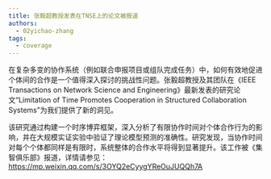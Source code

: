 ```yaml
---
title: 张毅超教授发表在TNSE上的论文被报道
authors:
  - 02yichao-zhang
tags:
  - coverage
---
```


在复杂多变的协作系统（例如联合申报项目或组队完成任务）中，如何有效地促进个体间的合作是一个值得深入探讨的挑战性问题。张毅超教授及其团队在《IEEE Transactions on Network Science and Engineering》最新发表的研究论文“Limitation of Time Promotes Cooperation in Structured Collaboration Systems”为我们提供了新的洞见。

该研究通过构建一个时序博弈框架，深入分析了有限协作时间对个体合作行为的影响，并在大规模实证实验中验证了理论模型预测的准确性。研究发现，当协作时间对每个个体都同样是有限时，系统整体的合作水平将得到显著提升。该工作被《集智俱乐部》报道，详情请参见：<a href="https://mp.weixin.qq.com/s/3OYQ2eCyygYReOuJUQQh7A" target="_blank">https://mp.weixin.qq.com/s/3OYQ2eCyygYReOuJUQQh7A</a>
